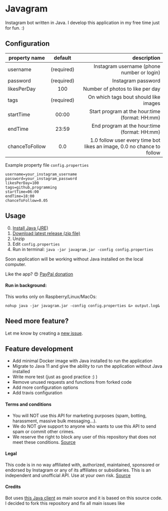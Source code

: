 # Javagram

Instagram bot written in Java. I develop this application in my free time just for fun. :)

## Configuration

| property name | default | description  |
| ------------- |:-------------:| -----:|
| username| (required) | Instagram username (phone number or login)|
| password| (required)|   Instagram password |
| likesPerDay | 100 | Number of photos to like per day |
| tags | (required) | On which tags bout should like images |
| startTime | 00:00 | Start program at the hour:time (format: HH:mm) |
| endTime | 23:59 | End program at the hour:time (format: HH:mm) |
| chanceToFollow | 0.0 | 1.0 follow user every time bot likes an image, 0.0 no chance to follow |

Example property file `config.properties`
```
username=your_instagram_username
password=your_instagram_password
likesPerDay=100
tags=github,programming
startTime=06:00
endTime=18:00
chanceToFollow=0.05
```

## Usage
0. [Install Java (JRE)](https://www.java.com/en/download/)
1. [Download latest release (zip file)](https://github.com/jpomykala/javagram-bot/releases)
2. Unzip 
3. Edit `config.properties`
4. Run in terminal: `java -jar javagram.jar -config config.properties`

Soon application will be working without Java installed on the local computer.

Like the app? :heart_eyes: [PayPal donation](https://paypal.me/jakubpomykala)

#### Run in background:
This works only on Raspberry/Linux/MacOs:

`nohup java -jar javagram.jar -config config.properties &> output.log&`

## Need more feature?
Let me know by creating a [new issue](https://github.com/jpomykala/javagram-bot/issues/new).

## Feature development
- Add minimal Docker image with Java installed to run the application
- Migrate to Java 11 and give the ability to run the application without Java installed
- Write more test (just as good practice :) )
- Remove unused requests and functions from forked code
- Add more configuration options
- Add travis configuration


#### Terms and conditions

- You will NOT use this API for marketing purposes (spam, botting, harassment, massive bulk messaging...).
- We do NOT give support to anyone who wants to use this API to send spam or commit other crimes.
- We reserve the right to block any user of this repository that does not meet these conditions.
[Source](https://github.com/brunocvcunha/instagram4j)

#### Legal

This code is in no way affiliated with, authorized, maintained, sponsored or endorsed by Instagram or any of its affiliates or subsidiaries. This is an independent and unofficial API. Use at your own risk.
[Source](https://github.com/brunocvcunha/instagram4j)

#### Credits
Bot uses [this Java client](https://github.com/brunocvcunha/instagram4j) as main source and it is based on this source code. 
I decided to fork this repository and fix all main issues like 

